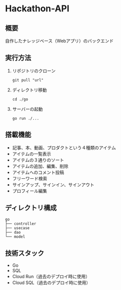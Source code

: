 # Hackathon-API

## 概要

自作したナレッジベース（Webアプリ）のバックエンド

## 実行方法

1. リポジトリのクローン
   ```
   git pull "url"
   ```
2. ディレクトリ移動
   ```
   cd ./go
   ```
3. サーバーの起動
   ```
   go run ./...
   ```
   
## 搭載機能

- 記事、本、動画、プロダクトという４種類のアイテム
- アイテムの一覧表示
- アイテムの３通りのソート
- アイテムの追加、編集、削除
- アイテムへのコメント投稿
- フリーワード検索
- サインアップ、サインイン、サインアウト
- プロフィール編集

## ディレクトリ構成
```
go
├── controller
├── usecase
├── dao
└── model
```

## 技術スタック

- Go
- SQL
- Cloud Run（過去のデプロイ時に使用）
- Cloud SQL（過去のデプロイ時に使用）

